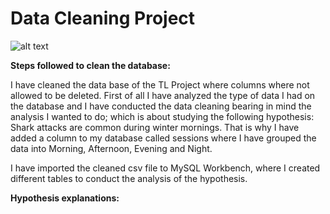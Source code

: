 # Data Cleaning Project

![alt text](https://animalsake.com/wp-content/uploads/2020/05/gerald-schombs-GBDkr3k96DE-unsplash-scaled.jpg)


**Steps followed to clean the database:**

I have cleaned the data base of the TL Project where columns where not allowed to be deleted. 
First of all I have analyzed the type of data I had on the database and I have conducted the data cleaning bearing in mind the analysis I wanted to do; which is about studying the following hypothesis: Shark attacks are common during winter mornings. 
That is why I have added a column to my database called sessions where I have grouped the data into Morning, Afternoon, Evening and Night. 

I have imported the cleaned csv file to MySQL Workbench, where I created different tables to conduct the analysis of the hypothesis. 

**Hypothesis explanations:**

